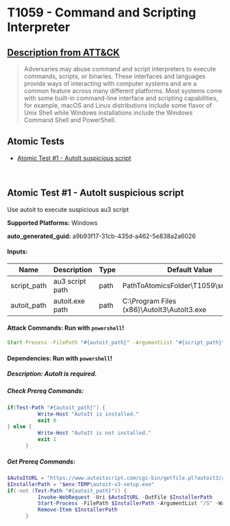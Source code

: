 # T1059 - Command and Scripting Interpreter
## [Description from ATT&CK](https://attack.mitre.org/techniques/T1059/001)
<blockquote>Adversaries may abuse command and script interpreters to execute commands, scripts, or binaries. These interfaces and languages provide ways of interacting with computer systems and are a common feature across many different platforms. Most systems come with some built-in command-line interface and scripting capabilities, for example, macOS and Linux distributions include some flavor of Unix Shell while Windows installations include the Windows Command Shell and PowerShell.</blockquote>

## Atomic Tests

- [Atomic Test #1 - AutoIt suspicious script](#atomic-test-1---autoit)


<br/>

## Atomic Test #1 - AutoIt suspicious script
Use autoit to execute suspicious au3 script

**Supported Platforms:** Windows


**auto_generated_guid:** a9b93f17-31cb-435d-a462-5e838a2a6026




#### Inputs:
| Name | Description | Type | Default Value |
|------|-------------|------|---------------|
| script_path | au3 script path | path | PathToAtomicsFolder\T1059\src\calc.au3 |
| autoit_path | autoit.exe path | path | C:\Program Files (x86)\AutoIt3\AutoIt3.exe |


#### Attack Commands: Run with `powershell`! 


```cmd
Start-Process -FilePath "#{autoit_path}" -ArgumentList "#{script_path}" -Wait
```

#### Dependencies:  Run with `powershell`!
##### Description: AutoIt is required.
##### Check Prereq Commands:
```powershell
if(Test-Path "#{autoit_path}") {
          Write-Host "AutoIt is installed."
          exit 0
} else {
          Write-Host "AutoIt is not installed."
          exit 1
      }
```
##### Get Prereq Commands:
```powershell
$AutoItURL = "https://www.autoitscript.com/cgi-bin/getfile.pl?autoit3/autoit-v3-setup.exe"
$InstallerPath = "$env:TEMP\autoit-v3-setup.exe"
if(-not (Test-Path "#{autoit_path}")) {
          Invoke-WebRequest -Uri $AutoItURL -OutFile $InstallerPath
          Start-Process -FilePath $InstallerPath -ArgumentList "/S" -Wait
          Remove-Item $InstallerPath
      }
```



<br/>
<br/>

